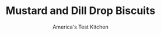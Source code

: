 ---
layout: ../../layouts/MarkdownPostLayout.astro
title: Mustard and Dill Drop Biscuits
author: America's Test Kitchen
pubDate: 2023-03-15
description: "One day we decided to ignore the standard ­instructions for drop biscuits. The result? Best ­biscuits ever."
image_url: https://res.cloudinary.com/hksqkdlah/image/upload/ar_1:1,c_fill,dpr_2.0,f_auto,fl_lossy.progressive.strip_profile,g_faces:auto,q_auto:low,w_344/20489_sfs-5-easydropbiscuits-mustarddill-20
tags: ["Desserts or Baked Goods","Breakfast & Brunch","Cookbook Collection"]
calories: 1984
protein: 3
carbohydrates: 19
fats: 
fiber: 
ingredients: ["2 cups (10 ounces), all-purpose flour","1 tablespoon, minced fresh dill","2 teaspoons, baking powder","1/2 teaspoon, baking soda","1 teaspoon, sugar","3/4 teaspoon, salt","1 cup, buttermilk, chilled","8 tablespoons, unsalted butter, melted, plus 2 tablespoons unsalted butter","2 tablespoons, whole-grain mustard"]
serves: 12
time: "45 minutes"
instructions: ["Adjust oven rack to middle position and heat oven to 475 degrees. Line rimmed baking sheet with parchment paper. Whisk flour, dill, baking powder, baking soda, sugar, and salt together in large bowl. Stir buttermilk, melted butter, and mustard together in 2-cup liquid measuring cup until butter forms clumps.","Add buttermilk mixture to flour mixture and stir with rubber spatula until just incorporated. Using greased 1/4-cup dry measuring cup, drop level scoops of batter 1 1/2 inches apart on prepared sheet. Bake until tops are golden brown, rotating sheet halfway through baking, 12 to 14 minutes.","Melt remaining 2 tablespoons butter and brush on biscuit tops. Transfer biscuits to wire rack and let cool for 5 minutes before serving."]
nutrition: ["62 mg Potassium","124 mg Phosphorus","87 mg Calcium","1 mg Iron","9 mg Magnesium","181 mg Sodium","8 g Fat","1 mg Niacin (B3)","2 g Monounsaturated","21 mg Cholesterol","5 g Saturated","36 µg Folic acid","8 µg Folate (food)","1 g Sugars","25 g Water","19 g Carbs","70 µg Folate equivalent (total)","3 g Protein","67 µg Vitamin A","165 kcal Energy","1984 calories"]
notes: "To refresh day-old biscuits, heat them in a 300-degree oven for 10 minutes."
---